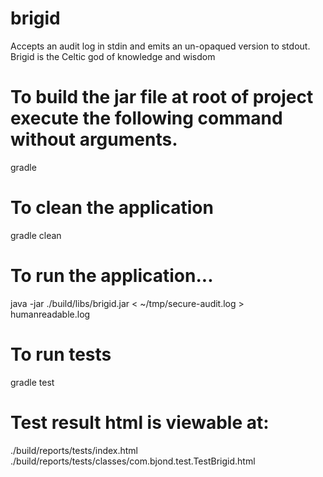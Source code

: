 # brigid
Accepts an audit log in stdin and emits an un-opaqued version to stdout.
Brigid is the Celtic god of knowledge and wisdom


# To build the jar file at root of project execute the following command without arguments.
gradle

# To clean the application
gradle clean

# To run the application...
java -jar ./build/libs/brigid.jar < ~/tmp/secure-audit.log  > humanreadable.log

# To run tests
gradle test

# Test result html is viewable at:
./build/reports/tests/index.html
./build/reports/tests/classes/com.bjond.test.TestBrigid.html


